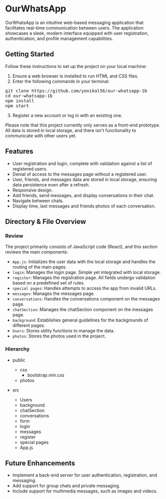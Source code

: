 # OurWhatsApp

OurWhatsApp is an intuitive web-based messaging application that facilitates real-time communication between users. The application showcases a sleek, modern interface equipped with user registration, authentication, and profile management capabilities.

## Getting Started

Follow these instructions to set up the project on your local machine:

1. Ensure a web browser is installed to run HTML and CSS files.
2. Enter the following commands in your terminal:
<pre>
git clone https://github.com/yonikal56/our-whatsapp-1b
cd our-whatsapp-1b
npm install
npm start
</pre>

3. Register a new account or log in with an existing one.

Please note that this project currently only serves as a front-end prototype. All data is stored in local storage, and there isn't functionality to communicate with other users yet.

## Features

- User registration and login, complete with validation against a list of registered users.
- Denial of access to the messages page without a registered user.
- User, friends, and messages data are stored in local storage, ensuring data persistence even after a refresh.
- Responsive design.
- Add friends, send messages, and display conversations in their chat.
- Navigate between chats.
- Display time, last messages and friends photos of each conversation.

## Directory & File Overview

### Review

The project primarily consists of JavaScript code (React), and this section reviews the main components:

- `App.js`: Initializes the user data with the local storage and handles the routing of the main pages.
- `login`: Manages the login page. Simple yet integrated with local storage.
- `register`: Manages the registration page. All fields undergo validation based on a predefined set of rules.
- `special pages`: Handles attempts to access the app from invalid URLs.
- `messages`: Manages the messages page.
- `conversations`: Handles the conversations component on the messages page.
- `chatSection`: Manages the chatSection component on the messages page.
- `background`: Establishes general guidelines for the backgrounds of different pages.
- `Users`: Stores utility functions to manage the data.
- `photos`: Stores the photos used in the project.

### Hierarchy

- public
  - css
    - bootstrap.min.css
  - photos
 
- src
  - Users
  - background
  - chatSection
  - conversations
  - form
  - login
  - messages
  - register
  - special pages
  - App.js

## Future Enhancements

- Implement a back-end server for user authentication, registration, and messaging.
- Add support for group chats and private messaging.
- Include support for multimedia messages, such as images and videos.

